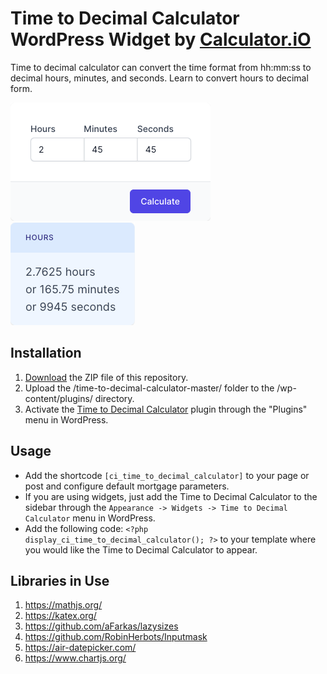 # Time to Decimal Calculator WordPress Widget by [Calculator.iO](https://www.calculator.io/ "Calculator.iO Homepage")

Time to decimal calculator can convert the time format from hh:mm:ss to decimal hours, minutes, and seconds. Learn to convert hours to decimal form.

![Time to Decimal Calculator Input Form](/assets/images/screenshot-1.png "Time to Decimal Calculator Input Form")
![Time to Decimal Calculator Calculation Results](/assets/images/screenshot-2.png "Time to Decimal Calculator Calculation Results")

## Installation

1. [Download](https://github.com/pub-calculator-io/age-calculator/archive/refs/heads/master.zip) the ZIP file of this repository.
2. Upload the /time-to-decimal-calculator-master/ folder to the /wp-content/plugins/ directory.
3. Activate the [Time to Decimal Calculator](https://www.calculator.io/time-to-decimal-calculator/ "Time to Decimal Calculator Homepage") plugin through the "Plugins" menu in WordPress.

## Usage
* Add the shortcode `[ci_time_to_decimal_calculator]` to your page or post and configure default mortgage parameters.
* If you are using widgets, just add the Time to Decimal Calculator to the sidebar through the `Appearance -> Widgets -> Time to Decimal Calculator` menu in WordPress.
* Add the following code: `<?php display_ci_time_to_decimal_calculator(); ?>` to your template where you would like the Time to Decimal Calculator to appear.

## Libraries in Use
1. https://mathjs.org/
2. https://katex.org/
3. https://github.com/aFarkas/lazysizes
4. https://github.com/RobinHerbots/Inputmask
5. https://air-datepicker.com/
6. https://www.chartjs.org/
